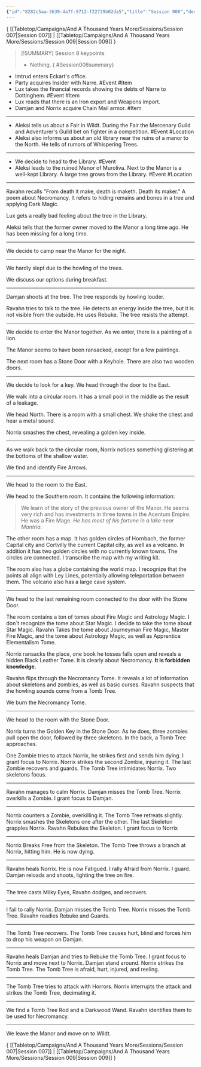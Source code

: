 ```yaml
---
{"id":"8282c5aa-3639-4a7f-9712-f22739b02da5","title":"Session 008","description":"Session 8","publish":true,"date_created":"Saturday, June 10th 2023, 12:58:18 pm","date_modified":"Wednesday, April 10th 2024, 8:29:17 pm","cssclasses":["mado-heading"],"path":"Tabletop/Campaigns/And A Thousand Years More/Sessions/Session 008.md","permalink":"/tabletop/campaigns/and-a-thousand-years-more/sessions/session-008/","PassFrontmatter":true}
---
```



{ [[Tabletop/Campaigns/And A Thousand Years More/Sessions/Session 007\|Session 007]] | [[Tabletop/Campaigns/And A Thousand Years More/Sessions/Session 009\|Session 009]] }

> [!SUMMARY] Session 8 keypoints
> - Nothing.
{ #Session008summary}


- Imtrud enters Eckart's office.
- Party acquires Insider with Narre. #Event #Item
- Lux takes the financial records showing the debts of Narre to Dottinghem. #Event #Item
- Lux reads that there is an Iron export and Weapons import.
- Damjan and Norrix acquire Chain Mail armor. #Item

---

- Aleksi tells us about a Fair in Wildt. During the Fair the Mercenary Guild and Adventurer's Guild bet on fighter in a competition. #Event #Location
- Aleksi also informs us about an old library near the ruins of a manor to the North. He tells of rumors of Whispering Trees.

---

- We decide to head to the Library. #Event
- Aleksi leads to the ruined Manor of Muroliva. Next to the Manor is a well-kept Library. A large tree grows from the Library. #Event #Location

---

Ravahn recalls "From death it make, death is maketh. Death its maker." A poem about Necromancy. It refers to hiding remains and bones in a tree and applying Dark Magic.

Lux gets a really bad feeling about the tree in the Library.

Aleksi tells that the former owner moved to the Manor a long time ago. He has been missing for a long time.

---

We decide to camp near the Manor for the night.

---

We hardly slept due to the howling of the trees.

We discuss our options during breakfast.

---

Damjan shoots at the tree. The tree responds by howling louder.

Ravahn tries to talk to the tree. He detects an energy inside the tree, but it is not visible from the outside. He uses Rebuke. The tree resists the attempt.

---

We decide to enter the Manor together. As we enter, there is a painting of a lion.

The Manor seems to have been ransacked, except for a few paintings.

The next room has a Stone Door with a Keyhole. There are also two wooden doors.

---

We decide to look for a key. We head through the door to the East.

We walk into a circular room. It has a small pool in the middle as the result of a leakage.

We head North. There is a room with a small chest. We shake the chest and hear a metal sound.

Norrix smashes the chest, revealing a golden key inside.

---

As we walk back to the circular room, Norrix notices something glistering at the bottoms of the shallow water.

We find and identify Fire Arrows.

---

We head to the room to the East.

We head to the Southern room. It contains the following information:

> We learn of the story of the previous owner of the Manor. He seems very rich and has investments in three towns in the Acentum Empire. He was a Fire Mage. *He has most of his fortune in a lake near Mantria*.

The other room has a map. It has golden circles of Hornbach, the former Capital city and Cortvilly the current Capital city, as well as a volcano. In addition it has two golden circles with no currently known towns. The circles are connected. I transcribe the map with my writing kit.

The room also has a globe containing the world map. I recognize that the points all align with Ley Lines, potentially allowing teleportation between them. The volcano also has a large cave system.

---

We head to the last remaining room connected to the door with the Stone Door.

The room contains a ton of tomes about Fire Magic and Astrology Magic. I don´t recognize the tome about Star Magic. I decide to take the tome about Star Magic. Ravahn Takes the tome about Journeyman Fire Magic, Master Fire Magic, and the tome about Astrology Magic, as well as Apprentice Elementalism Tome.

Norrix ransacks the place, one book he tosses falls open and reveals a hidden Black Leather Tome. It is clearly about Necromancy. **It is forbidden knowledge.**

Ravahn flips through the Necromancy Tome. It reveals a lot of information about skeletons and zombies, as well as basic curses. Ravahn suspects that the howling sounds come from a Tomb Tree.

We burn the Necromancy Tome.

---

We head to the room with the Stone Door.

Norrix turns the Golden Key in the Stone Door. As he does, three zombies pull open the door, followed by three skeletons. In the back, a Tomb Tree approaches.

One Zombie tries to attack Norrix, he strikes first and sends him dying. I grant focus to Norrix. Norrix strikes the second Zombie, injuring it. The last Zombie recovers and guards. The Tomb Tree intimidates Norrix. Two skeletons focus.

---

Ravahn manages to calm Norrix. Damjan misses the Tomb Tree. Norrix overkills a Zombie. I grant focus to Damjan.

---

Norrix counters a Zombie, overkilling it. The Tomb Tree retreats slightly. Norrix smashes the Skeletons one after the other. The last Skeleton grapples Norrix. Ravahn Rebukes the Skeleton. I grant focus to Norrix

---

Norrix Breaks Free from the Skeleton. The Tomb Tree throws a branch at Norrix, hitting him. He is now dying.

---

Ravahn heals Norrix. He is now Fatigued. I rally Afraid from Norrix. I guard. Damjan reloads and shoots, lighting the tree on fire.

---

The tree casts Milky Eyes, Ravahn dodges, and recovers.

---

I fail to rally Norrix. Damjan misses the Tomb Tree. Norrix misses the Tomb Tree. Ravahn readies Rebuke and Guards.

---

The Tomb Tree recovers. The Tomb Tree causes hurt, blind and forces him to drop his weapon on Damjan.

---

Ravahn heals Damjan and tries to Rebuke the Tomb Tree. I grant focus to Norrix and move next to Norrix. Damjan stand around. Norrix strikes the Tomb Tree. The Tomb Tree is afraid, hurt, injured, and reeling.

---

The Tomb Tree tries to attack with Horrors. Norrix interrupts the attack and strikes the Tomb Tree, decimating it.

---

We find a Tomb Tree Rod and a Darkwood Wand. Ravahn identifies them to be used for Necromancy.

---

We leave the Manor and move on to Wildt.

{ [[Tabletop/Campaigns/And A Thousand Years More/Sessions/Session 007\|Session 007]] | [[Tabletop/Campaigns/And A Thousand Years More/Sessions/Session 009\|Session 009]] }
